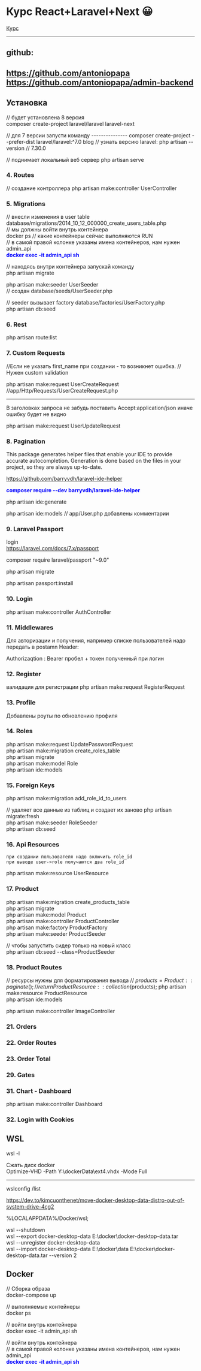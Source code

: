 # Курс React+Laravel+Next :grinning: 
[Курс](https://www.udemy.com/course/react-laravel-influencer/learn/lecture/22536426?components=deal_badge%2Cdiscount_expiration%2Cgift_this_course%2Cprice_text%2Cpurchase%2Credeem_coupon%2Cslider_menu%2Ccacheable_deal_badge%2Ccacheable_discount_expiration%2Ccacheabl#questions)

---
## github:  
https://github.com/antoniopapa  
https://github.com/antoniopapa/admin-backend
---
## Установка
// будет установлена 8 версия  
composer create-project laravel/laravel laravel-next

// для 7 версии запусти команду ---------------
composer create-project --prefer-dist laravel/laravel:^7.0 blog
// узнать версию laravel:
php artisan --version
// 7.30.0

// поднимает локальный веб сервер
php artisan serve

### 4. Routes
// создание контроллера
php artisan make:controller UserController

### 5. Migrations
// внесли изменения в user table database/migrations/2014_10_12_000000_create_users_table.php  
// мы должны войти внутрь контейнера  
docker ps // какие контейнеры сейчас выполняются RUN  
// в самой правой колонке указаны имена контейнеров, нам нужен admin_api  
<span style="color:blue;font-weight:bold">docker exec -it admin_api sh</span>

// находясь внутри контейнера запускай команду  
php artisan migrate

php artisan make:seeder UserSeeder  
// создан database/seeds/UserSeeder.php

// seeder вызывает factory database/factories/UserFactory.php  
php artisan db:seed

### 6. Rest 
php artisan route:list

### 7. Custom Requests
//Если не указать first_name при создании - то возникнет ошибка.
//Нужен custom validation  

php artisan make:request UserCreateRequest  
//app/Http/Requests/UserCreateRequest.php

---
В заголовках запроса не забудь поставить Accept:application/json иначе ошибку будет не видно

php artisan make:request UserUpdateRequest

### 8. Pagination
This package generates helper files that enable your IDE to provide accurate autocompletion. Generation is done based on the files in your project, so they are always up-to-date.  

https://github.com/barryvdh/laravel-ide-helper  

<span style="color:blue;font-weight:bold">composer require --dev barryvdh/laravel-ide-helper</span>  

php artisan ide:generate

php artisan ide:models
// app/User.php добавлены комментарии


### 9. Laravel Passport
login  
https://laravel.com/docs/7.x/passport

composer require laravel/passport "~9.0"

php artisan migrate

php artisan passport:install

### 10. Login

php artisan make:controller AuthController

### 11. Middlewares
Для авторизации и получения, например списке пользователей надо передать в postamn Header:  

Authorizaqtion : Bearer пробел + токен полученный при логин

### 12. Register
валидация для регистрации
php artisan make:request RegisterRequest

### 13. Profile
Добавлены роуты по обновлению профиля

### 14. Roles
php artisan make:request UpdatePasswordRequest  
php artisan make:migration create_roles_table  
php artisan migrate   
php artisan make:model Role     
php artisan ide:models        

### 15. Foreign Keys
php artisan make:migration add_role_id_to_users

// удаляет все данные из таблиц и создает их заново
php artisan migrate:fresh  
php artisan make:seeder RoleSeeder   
php artisan db:seed    

### 16. Api Resources
    при создании пользователя надо включить role_id
    при выводе user->role получаются два role_id
php artisan make:resource UserResource

### 17. Product
php artisan make:migration create_products_table  
php artisan migrate  
php artisan make:model Product  
php artisan make:controller ProductController  
php artisan make:factory ProductFactory  
php artisan make:seeder ProductSeeder  

// чтобы запустить сидер только на новый класс  
php artisan db:seed --class=ProductSeeder  


### 18. Product Routes
// ресурсы нужны для форматирования вывода
// $products = Product::paginate();
//   return ProductResource::collection($products);
php artisan make:resource ProductResource  
php artisan ide:models

php artisan make:controller ImageController

### 21. Orders

### 22. Order Routes

### 23. Order Total

### 29. Gates

### 31. Chart  - Dashboard
php artisan make:controller Dashboard

### 32. Login with Cookies

## WSL
wsl -l

Сжать диск docker  
Optimize-VHD -Path Y:\dockerData\ext4.vhdx -Mode Full

______________________________
wslconfig /list

https://dev.to/kimcuonthenet/move-docker-desktop-data-distro-out-of-system-drive-4cg2

%LOCALAPPDATA%/Docker/wsl;

wsl --shutdown  
wsl --export docker-desktop-data E:\docker\docker-desktop-data.tar  
wsl --unregister docker-desktop-data  
wsl --import docker-desktop-data E:\docker\data E:\docker\docker-desktop-data.tar --version 2  


## Docker
// Сборка образа  
docker-compose up

// выполняемые контейнеры  
docker ps

// войти внутрь контейнера  
docker exec -it admin_api sh

// войти внутрь контейнера  
// в самой правой колонке указаны имена контейнеров, нам нужен admin_api  
<span style="color:blue;font-weight:bold">docker exec -it admin_api sh</span>

[DD]: https://www.udemy.com/course/react-laravel-influencer/learn/lecture/22536426?components=deal_badge%2Cdiscount_expiration%2Cgift_this_course%2Cprice_text%2Cpurchase%2Credeem_coupon%2Cslider_menu%2Ccacheable_deal_badge%2Ccacheable_discount_expiration%2Ccacheabl#questions
